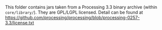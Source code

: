 This folder contains jars taken from a Processing 3.3 binary archive (within `core/library/`).
They are GPL/LGPL licensed. Detail can be found at https://github.com/processing/processing/blob/processing-0257-3.3/license.txt